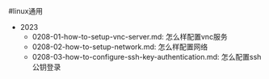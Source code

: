 #linux通用

- 2023
  + 0208-01-how-to-setup-vnc-server.md: 怎么样配置vnc服务
  + 0208-02-how-to-setup-network.md: 怎么样配置网络
  + 0208-03-how-to-configure-ssh-key-authentication.md: 怎么配置ssh公钥登录